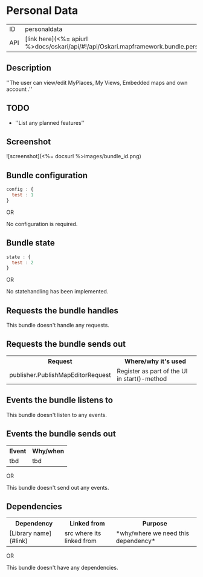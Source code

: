 # Personal Data

<table>
  <tr>
    <td>ID</td><td>personaldata</td>
  </tr>
  <tr>
    <td>API</td><td>[link here](<%= apiurl %>docs/oskari/api/#!/api/Oskari.mapframework.bundle.personaldata.PersonalDataBundleInstance)</td>
  </tr>
</table>

## Description

''The user can view/edit MyPlaces, My Views, Embedded maps and own account .''

## TODO

* ''List any planned features''

## Screenshot

![screenshot](<%= docsurl %>images/bundle_id.png)

## Bundle configuration

```javascript
config : {
  test : 1
}
```

OR

No configuration is required.

## Bundle state

```javascript
state : {
  test : 2
}
```

OR

No statehandling has been implemented.

## Requests the bundle handles

This bundle doesn't handle any requests.

## Requests the bundle sends out

<table>
<tr>
  <th> Request </th><th> Where/why it's used</th>
</tr>
<tr>
  <td> publisher.PublishMapEditorRequest </td><td> Register as part of the UI in start()-method</td>
</tr>
</table>

## Events the bundle listens to

This bundle doesn't listen to any events.

## Events the bundle sends out

<table>
  <tr>
    <th>Event</th><th>Why/when</th>
  </tr>
  <tr>
    <td>tbd</td><td>tbd</td>
  </tr>
</table>

OR

This bundle doesn't send out any events.

## Dependencies

<table>
  <tr>
    <th>Dependency</th><th>Linked from</th><th>Purpose</th>
  </tr>
  <tr>
    <td>[Library name](#link)</td><td>src where its linked from</td><td>*why/where we need this dependency*</td>
  </tr>
</table>

OR

This bundle doesn't have any dependencies.
